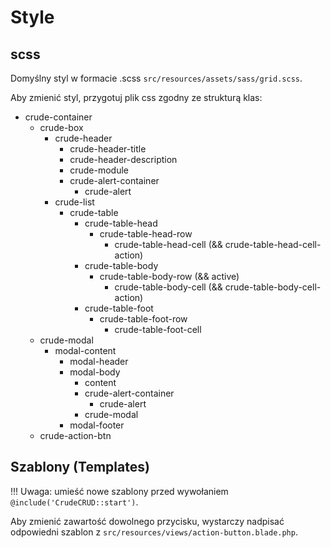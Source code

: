 Style
===

## scss

Domyślny styl w formacie .scss `src/resources/assets/sass/grid.scss`.

Aby zmienić styl, przygotuj plik css zgodny ze strukturą klas:
- crude-container
    + crude-box
        + crude-header
            + crude-header-title
            + crude-header-description
            + crude-module
            + crude-alert-container
                + crude-alert
        + crude-list
            + crude-table
                + crude-table-head
                    + crude-table-head-row
                        + crude-table-head-cell (&& crude-table-head-cell-action)
                + crude-table-body
                    + crude-table-body-row (&& active)
                        + crude-table-body-cell (&& crude-table-body-cell-action)
                + crude-table-foot
                    + crude-table-foot-row
                        + crude-table-foot-cell
    + crude-modal
        + modal-content
            + modal-header
            + modal-body
                + content
                + crude-alert-container
                    + crude-alert
                + crude-modal
            + modal-footer
    + crude-action-btn

## Szablony (Templates)

!!! Uwaga: umieść nowe szablony przed wywołaniem `@include('CrudeCRUD::start')`.

Aby zmienić zawartość dowolnego przycisku, wystarczy nadpisać odpowiedni szablon z `src/resources/views/action-button.blade.php`.
